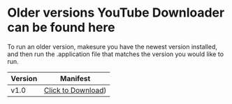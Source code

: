 # Older versions YouTube Downloader can be found here
To run an older version, makesure you have the newest version installed, and then run the .application file that matches the version you would like to run.

| Version | Manifest |
|---------|----------|
| v1.0 | <a href="https://raw.githubusercontent.com/erwijet/YouTube-Downloader/master/publish/Application%20Files/YouTube%20Downloader_1_0_0_0/YouTube%20Downloader.application" download>Click to Download</a>)|
